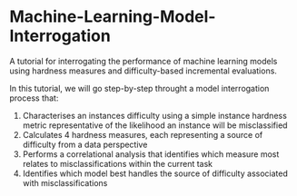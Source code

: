 # Machine-Learning-Model-Interrogation
A tutorial for interrogating the performance of machine learning models using hardness measures and difficulty-based incremental evaluations. 

In this tutorial, we will go step-by-step throught a model interrogation process that:

1.   Characterises an instances difficulty using a simple instance hardness metric representative of the likelihood an instance will be misclassified
2.   Calculates 4 hardness measures, each representing a source of difficulty from a data perspective
3.   Performs a correlational analysis that identifies which measure most relates to misclassifications within the current task
4.   Identifies which model best handles the source of difficulty associated with misclassifications 
